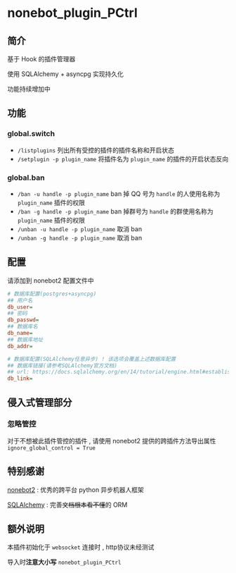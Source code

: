 # nonebot_plugin_PCtrl
## 简介

基于 Hook 的插件管理器

使用 SQLAlchemy + asyncpg 实现持久化

功能持续增加中

## 功能

### global.switch

- `/listplugins` 列出所有受控的插件的插件名称和开启状态
- `/setplugin -p plugin_name` 将插件名为 `plugin_name` 的插件的开启状态反向

### global.ban

- `/ban -u handle -p plugin_name` ban 掉 QQ 号为 `handle` 的人使用名称为 `plugin_name` 插件的权限
- `/ban -g handle -p plugin_name` ban 掉群号为 `handle` 的群使用名称为 `plugin_name` 插件的权限
- `/unban -u handle -p plugin_name` 取消 ban
- `/unban -g handle -p plugin_name` 取消 ban

## 配置
请添加到 nonebot2 配置文件中
```ini
# 数据库配置(postgres+asyncpg)
## 用户名
db_user=
## 密码
db_passwd=
## 数据库名
db_name=
## 数据库地址
db_addr=

# 数据库配置(SQLAlchemy任意异步) ! 该选项会覆盖上述数据库配置
## 数据库链接(请参考SQLAlchemy官方文档)
## url: https://docs.sqlalchemy.org/en/14/tutorial/engine.html#establishing-connectivity-the-engine
db_link=
```

## 侵入式管理部分

### 忽略管控

对于不想被此插件管控的插件 , 请使用 nonebot2 提供的跨插件方法导出属性 `ignore_global_control = True`

## 特别感谢

[nonebot2](https://github.com/nonebot/nonebot2) : 优秀的跨平台 python 异步机器人框架

[SQLAlchemy](https://www.sqlalchemy.org/) : 完善~~文档根本看不懂~~的 ORM

## 额外说明

本插件初始化于 `websocket` 连接时 , http协议未经测试

导入时**注意大小写** `nonebot_plugin_PCtrl`